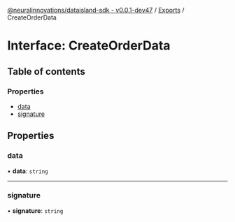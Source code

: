 [@neuralinnovations/dataisland-sdk - v0.0.1-dev47](../../README.md) / [Exports](../modules.md) / CreateOrderData

# Interface: CreateOrderData

## Table of contents

### Properties

- [data](CreateOrderData.md#data)
- [signature](CreateOrderData.md#signature)

## Properties

### data

• **data**: `string`

___

### signature

• **signature**: `string`
